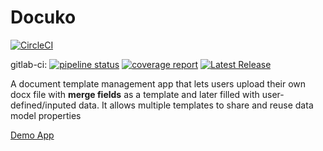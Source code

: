 # Docuko

[![CircleCI](https://circleci.com/gh/neume/docuko/tree/master.svg?style=svg)](https://circleci.com/gh/neume/docuko/tree/master)

gitlab-ci: [![pipeline status](https://gitlab.com/valerosjoseph/docuko/badges/master/pipeline.svg)](https://gitlab.com/valerosjoseph/docuko/-/commits/master)
[![coverage report](https://gitlab.com/valerosjoseph/docuko/badges/master/coverage.svg)](https://gitlab.com/valerosjoseph/docuko/-/commits/master)
[![Latest Release](https://gitlab.com/valerosjoseph/docuko/-/badges/release.svg)](https://gitlab.com/valerosjoseph/docuko/-/releases)

A document template management app that lets users upload their own docx file with **merge fields** as a template and later filled with user-defined/inputed data.
It allows multiple templates to share and reuse data model properties

[Demo App](https://docuko.apps.valerosjoseph.com/)

